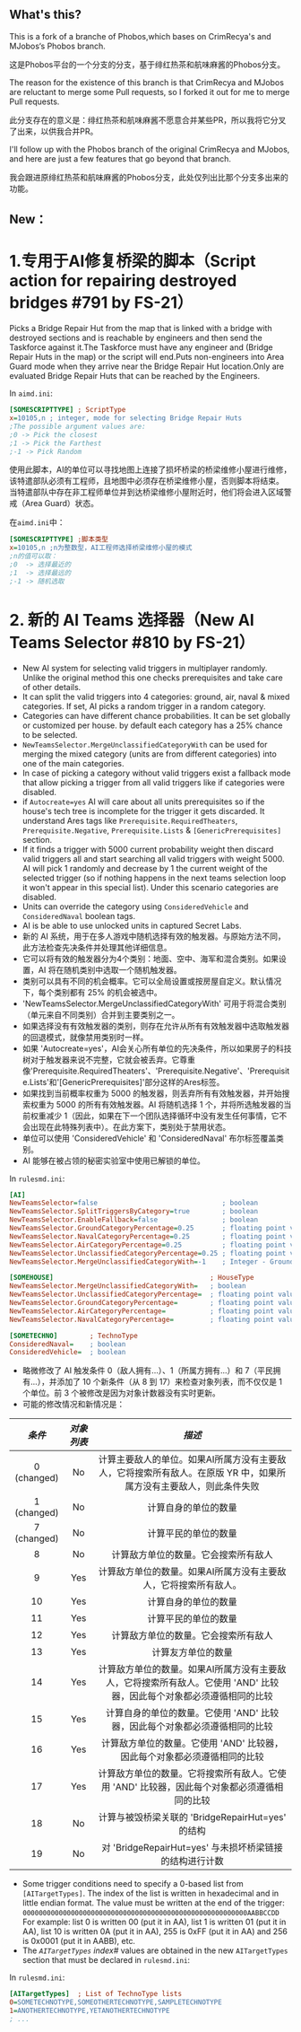## What's this?

This is a fork of a branche of Phobos,which bases on CrimRecya's and MJobos‘s Phobos branch.

这是Phobos平台的一个分支的分支，基于绯红热茶和航味麻酱的Phobos分支。

The reason for the existence of this branch is that CrimRecya and MJobos are reluctant to merge some Pull requests, so I forked it out for me to merge Pull requests.

此分支存在的意义是：绯红热茶和航味麻酱不愿意合并某些PR，所以我将它分叉了出来，以供我合并PR。

I'll follow up with the Phobos branch of the original CrimRecya and MJobos, and here are just a few features that go beyond that branch.

我会跟进原绯红热茶和航味麻酱的Phobos分支，此处仅列出比那个分支多出来的功能。

## New：

# 1.专用于AI修复桥梁的脚本（Script action for repairing destroyed bridges #791 by FS-21）

Picks a Bridge Repair Hut from the map that is linked with a bridge with destroyed sections and is reachable by engineers and then send the Taskforce against it.The Taskforce must have any engineer and (Bridge Repair Huts in the map) or the script will end.Puts non-engineers into Area Guard mode when they arrive near the Bridge Repair Hut location.Only are evaluated Bridge Repair Huts that can be reached by the Engineers.

In `aimd.ini`:
```ini
[SOMESCRIPTTYPE] ; ScriptType
x=10105,n ; integer, mode for selecting Bridge Repair Huts
;The possible argument values are:
;0 -> Pick the closest
;1 -> Pick the Farthest
;-1 -> Pick Random
```

使用此脚本，AI的单位可以寻找地图上连接了损坏桥梁的桥梁维修小屋进行维修，该特遣部队必须有工程师，且地图中必须存在桥梁维修小屋，否则脚本将结束。 当特遣部队中存在非工程师单位并到达桥梁维修小屋附近时，他们将会进入区域警戒（Area Guard）状态。

在`aimd.ini`中：

```ini
[SOMESCRIPTTYPE] ;脚本类型
x=10105,n ;n为整数型，AI工程师选择桥梁维修小屋的模式
;n的值可以取：
;0  -> 选择最近的
;1  -> 选择最远的
;-1 -> 随机选取
```

# 2. 新的 AI Teams 选择器（New AI Teams Selector #810 by FS-21）

- New AI system for selecting valid triggers in multiplayer randomly. Unlike the original method this one checks prerequisites and take care of other details.
- It can split the valid triggers into 4 categories: ground, air, naval & mixed categories. If set, AI picks a random trigger in a random category.
- Categories can have different chance probabilities. It can be set globally or customized per house. by default each category has a 25% chance to be selected.
- `NewTeamsSelector.MergeUnclassifiedCategoryWith` can be used for merging the mixed category (units are from different categories) into one of the main categories.
- In case of picking a category without valid triggers exist a fallback mode that allow picking a trigger from all valid triggers like if categories were disabled.
- if `Autocreate=yes` AI will care about all units prerequisites so if the house's tech tree is incomplete for the trigger it gets discarded. It understand Ares tags like  `Prerequisite.RequiredTheaters`, `Prerequisite.Negative`, `Prerequisite.Lists` & `[GenericPrerequisites]` section.
- If it finds a trigger with 5000 current probability weight then discard valid triggers all and start searching all valid triggers with weight 5000. AI will pick 1 randomly and decrease by 1 the current weight of the selected trigger (so if nothing happens in the next teams selection loop it won't appear in this special list). Under this scenario categories are disabled.
- Units can override the category using `ConsideredVehicle` and `ConsideredNaval` boolean tags.
- AI is be able to use unlocked units in captured Secret Labs.
- 新的 AI 系统，用于在多人游戏中随机选择有效的触发器。与原始方法不同，此方法检查先决条件并处理其他详细信息。
- 它可以将有效的触发器分为4个类别：地面、空中、海军和混合类别。如果设置，AI 将在随机类别中选取一个随机触发器。
- 类别可以具有不同的机会概率。它可以全局设置或按房屋自定义。默认情况下，每个类别都有 25% 的机会被选中。
- 'NewTeamsSelector.MergeUnclassifiedCategoryWith' 可用于将混合类别（单元来自不同类别）合并到主要类别之一。
- 如果选择没有有效触发器的类别，则存在允许从所有有效触发器中选取触发器的回退模式，就像禁用类别时一样。
- 如果 'Autocreate=yes'，AI会关心所有单位的先决条件，所以如果房子的科技树对于触发器来说不完整，它就会被丢弃。它尊重像'Prerequisite.RequiredTheaters'、'Prerequisite.Negative'、'Prerequisite.Lists'和'[GenericPrerequisites]'部分这样的Ares标签。
- 如果找到当前概率权重为 5000 的触发器，则丢弃所有有效触发器，并开始搜索权重为 5000 的所有有效触发器。AI 将随机选择 1 个，并将所选触发器的当前权重减少 1（因此，如果在下一个团队选择循环中没有发生任何事情，它不会出现在此特殊列表中）。在此方案下，类别处于禁用状态。
- 单位可以使用 'ConsideredVehicle' 和 'ConsideredNaval' 布尔标签覆盖类别。
- AI 能够在被占领的秘密实验室中使用已解锁的单位。

In `rulesmd.ini`:
```ini
[AI]
NewTeamsSelector=false                               ; boolean
NewTeamsSelector.SplitTriggersByCategory=true        ; boolean
NewTeamsSelector.EnableFallback=false                ; boolean
NewTeamsSelector.GroundCategoryPercentage=0.25       ; floating point value, percents or absolute
NewTeamsSelector.NavalCategoryPercentage=0.25        ; floating point value, percents or absolute
NewTeamsSelector.AirCategoryPercentage=0.25          ; floating point value, percents or absolute
NewTeamsSelector.UnclassifiedCategoryPercentage=0.25 ; floating point value, percents or absolute
NewTeamsSelector.MergeUnclassifiedCategoryWith=-1    ; Integer - Ground: 1, Air: 2, Naval: 3

[SOMEHOUSE]                                       ; HouseType
NewTeamsSelector.MergeUnclassifiedCategoryWith=   ; boolean
NewTeamsSelector.UnclassifiedCategoryPercentage=  ; floating point value, percents or absolute
NewTeamsSelector.GroundCategoryPercentage=        ; floating point value, percents or absolute
NewTeamsSelector.AirCategoryPercentage=           ; floating point value, percents or absolute
NewTeamsSelector.NavalCategoryPercentage=         ; floating point value, percents or absolute

[SOMETECHNO]        ; TechnoType
ConsideredNaval=    ; boolean
ConsideredVehicle=  ; boolean
```


- 略微修改了 AI 触发条件 0（敌人拥有...）、1（所属方拥有...）和 7（平民拥有...），并添加了 10 个新条件（从 8 到 17）来检查对象列表，而不仅仅是 1 个单位。前 3 个被修改是因为对象计数器没有实时更新。
- 可能的修改情况和新情况是：

|   *条件*    |    *对象列表*     |                 *描述*                          |
| :---------: | :---------------: | :---------------------------------------------: |
| 0 (changed) | No                | 计算主要敌人的单位。如果AI所属方没有主要敌人，它将搜索所有敌人。在原版 YR 中，如果所属方没有主要敌人，则此条件失败 |
| 1 (changed) | No                | 计算自身的单位的数量 |
| 7 (changed) | No                | 计算平民的单位的数量 |
| 8           | No                | 计算敌方单位的数量。它会搜索所有敌人 |
| 9           | Yes               | 计算敌方单位的数量。如果AI所属方没有主要敌人，它将搜索所有敌人。 |
| 10          | Yes               | 计算自身的单位的数量 |
| 11          | Yes               | 计算平民的单位的数量 |
| 12          | Yes               | 计算敌方单位的数量。它会搜索所有敌人 |
| 13          | Yes               | 计算友方单位的数量 |
| 14          | Yes               | 计算敌方单位的数量。如果AI所属方没有主要敌人，它将搜索所有敌人。它使用 'AND' 比较器，因此每个对象都必须遵循相同的比较 |
| 15          | Yes               | 计算自身的单位的数量。它使用 'AND' 比较器，因此每个对象都必须遵循相同的比较 |
| 16          | Yes               | 计算敌方单位的数量。它使用 'AND' 比较器，因此每个对象都必须遵循相同的比较 |
| 17          | Yes               | 计算敌方单位的数量。它将搜索所有敌人。它使用 'AND' 比较器，因此每个对象都必须遵循相同的比较 |
| 18          | No                | 计算与被毁桥梁关联的 'BridgeRepairHut=yes' 的结构 |
| 19          | No                | 对 'BridgeRepairHut=yes' 与未损坏桥梁链接的结构进行计数 |

- Some trigger conditions need to specify a 0-based list from `[AITargetTypes]`. The index of the list is written in hexadecimal and in little endian format. The value must be written at the end of the trigger:
`00000000000000000000000000000000000000000000000000000000AABBCCDD`
For example: list 0 is written 00 (put it in AA), list 1 is written 01 (put it in AA), list 10 is written 0A (put it in AA), 255 is 0xFF (put it in AA) and 256 is 0x0001 (put it in AABB), etc.
- The *`AITargetTypes` index#* values are obtained in the new `AITargetTypes` section that must be declared in `rulesmd.ini`:

In `rulesmd.ini`:
```ini
[AITargetTypes]  ; List of TechnoType lists
0=SOMETECHNOTYPE,SOMEOTHERTECHNOTYPE,SAMPLETECHNOTYPE
1=ANOTHERTECHNOTYPE,YETANOTHERTECHNOTYPE
; ...
```
